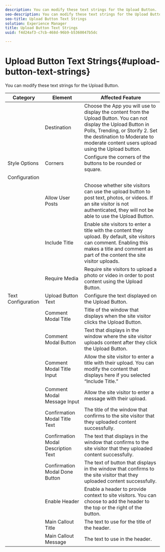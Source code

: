 ```yaml
---
description: You can modify these text strings for the Upload Button.
seo-description: You can modify these text strings for the Upload Button.
seo-title: Upload Button Text Strings
solution: Experience Manager
title: Upload Button Text Strings
uuid: f4d24af3-c7cb-468d-96b9-b5360047b5dc

---
```


# Upload Button Text Strings{#upload-button-text-strings}

You can modify these text strings for the Upload Button.



|  Category | Element | Affected Feature |
|---|---|---|
|  | Destination | Choose the App you will use to display the content from the Upload Button. You can not display the Upload Button in Polls, Trending, or Storify 2. Set the destination to Moderate to moderate content users upload using the Upload button. |
|  Style Options | Corners | Configure the corners of the buttons to be rounded or square. |
|  Configuration | | |
|  | Allow User Posts | Choose whether site visitors can use the upload button to post text, photos, or videos. If an site visitor is not authenticated, they will not be able to use the Upload Button. |
|  | Include Title | Enable site visitors to enter a title with the content they upload. By default, site visitors can comment. Enabling this makes a title and comment as part of the content the site visitor uploads. |
|  | Require Media | Require site visitors to upload a photo or video in order to post content using the Upload Button. |
|  Text Configuration | Upload Button Text | Configure the text displayed on the Upload Button. |
|  | Comment Modal Title | Title of the window that displays when the site visitor clicks the Upload Button. |
|  | Comment Modal Button | Text that displays in the window where the site visitor uploads content after they click the Upload Button. |
|  | Comment Modal Title Input | Allow the site visitor to enter a title with their upload. You can modify the content that displays here if you selected “Include Title.” |
|  | Comment Modal Message Input | Allow the site visitor to enter a message with their upload. |
|  | Confirmation Modal Title Text | The title of the window that confirms to the site visitor that they uploaded content successfully. |
|  | Confirmation Modal Description Text | The text that displays in the window that confirms to the site visitor that they uploaded content successfully. |
|  | Confirmation Modal Done Button | The text of button that displays in the window that confirms to the site visitor that they uploaded content successfully. |
|  | Enable Header | Enable a header to provide context to site visitors. You can choose to add the header to the top or the right of the button. |
|  | Main Callout Title | The text to use for the title of the header. |
|  | Main Callout Message | The text to use in the header. |

